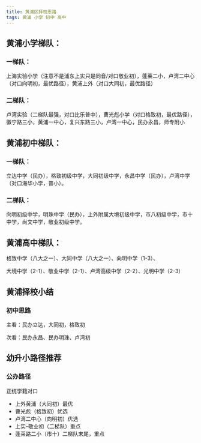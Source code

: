 ```yaml
---
title: 黄浦区择校思路
tags: 黄浦 小学 初中 高中
---
```

## 黄浦小学梯队：

### 一梯队：
上海实验小学（注意不是浦东上实只是同音/对口敬业初），蓬莱二小，卢湾二中心（对口向明初，最优路径），黄浦上外（对口大同初，最优路径）
### 二梯队：
卢湾实验（二梯队最强，对口比乐普中），曹光彪小学（对口格致初，最优路径），徽宁路三小，黄浦一中心，复兴东路三小，卢湾一中心，民办永昌，师专附小

## 黄浦初中梯队：

### 一梯队：

立达中学（民办），格致初级中学，大同初级中学，永昌中学（民办），卢湾中学（对口海华小学，普小）。

### 二梯队：

向明初级中学，明珠中学（民办），上外附属大境初级中学，市八初级中学，市十中学，尚文中学，敬业初级中学。

## 黄浦高中梯队：

格致中学（八大之一）、大同中学（八大之一）、向明中学（1-3）、

大境中学（2-1）、敬业中学（2-1）、卢湾高级中学（2-2）、光明中学（2-3）

## 黄浦择校小结
### 初中思路

主看：民办立达，大同初，格致初

次看：民办永昌、民办明珠、卢湾初

## 幼升小路径推荐

### 公办路径
正统学籍对口

- 上外黄浦（大同初）最优
- 曹光彪（格致初）优选
- 卢湾二中心（向明初）优选
- 上实-敬业初（二梯队）重点
- 蓬莱路二小（市十）二梯队末尾，重点